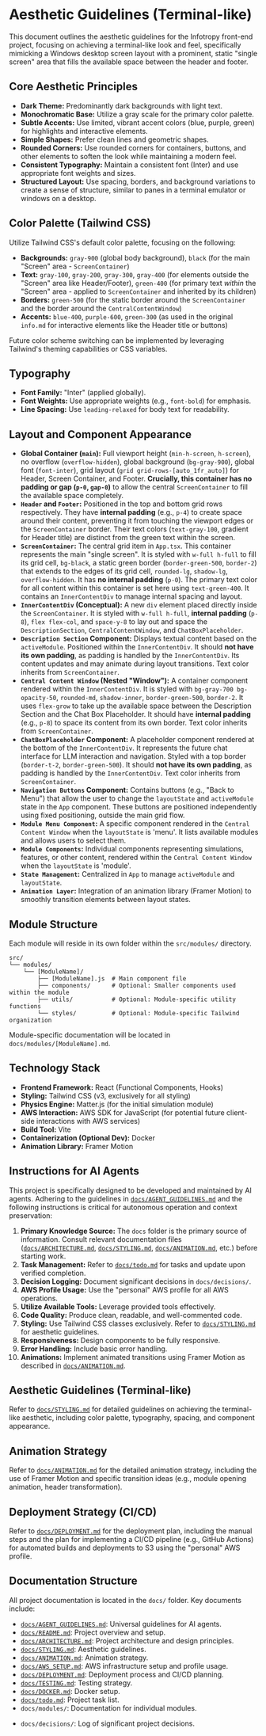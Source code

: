 # Aesthetic Guidelines (Terminal-like)

This document outlines the aesthetic guidelines for the Infotropy front-end project, focusing on achieving a terminal-like look and feel, specifically mimicking a Windows desktop screen layout with a prominent, static "single screen" area that fills the available space between the header and footer.

## Core Aesthetic Principles

- **Dark Theme:** Predominantly dark backgrounds with light text.
- **Monochromatic Base:** Utilize a gray scale for the primary color palette.
- **Subtle Accents:** Use limited, vibrant accent colors (blue, purple, green) for highlights and interactive elements.
- **Simple Shapes:** Prefer clean lines and geometric shapes.
- **Rounded Corners:** Use rounded corners for containers, buttons, and other elements to soften the look while maintaining a modern feel.
- **Consistent Typography:** Maintain a consistent font (Inter) and use appropriate font weights and sizes.
- **Structured Layout:** Use spacing, borders, and background variations to create a sense of structure, similar to panes in a terminal emulator or windows on a desktop.

## Color Palette (Tailwind CSS)

Utilize Tailwind CSS's default color palette, focusing on the following:

- **Backgrounds:** `gray-900` (global body background), `black` (for the main "Screen" area - `ScreenContainer`)
- **Text:** `gray-100`, `gray-200`, `gray-300`, `gray-400` (for elements outside the "Screen" area like Header/Footer), `green-400` (for primary text _within_ the "Screen" area - applied to `ScreenContainer` and inherited by its children)
- **Borders:** `green-500` (for the static border around the `ScreenContainer` and the border around the `CentralContentWindow`)
- **Accents:** `blue-400`, `purple-600`, `green-300` (as used in the original `info.md` for interactive elements like the Header title or buttons)

Future color scheme switching can be implemented by leveraging Tailwind's theming capabilities or CSS variables.

## Typography

- **Font Family:** "Inter" (applied globally).
- **Font Weights:** Use appropriate weights (e.g., `font-bold`) for emphasis.
- **Line Spacing:** Use `leading-relaxed` for body text for readability.

## Layout and Component Appearance

- **Global Container (`main`):** Full viewport height (`min-h-screen`, `h-screen`), no overflow (`overflow-hidden`), global background (`bg-gray-900`), global font (`font-inter`), grid layout (`grid grid-rows-[auto_1fr_auto]`) for Header, Screen Container, and Footer. **Crucially, this container has no padding or gap (`p-0`, `gap-0`)** to allow the central `ScreenContainer` to fill the available space completely.
- **`Header` and `Footer`:** Positioned in the top and bottom grid rows respectively. They have **internal padding** (e.g., `p-4`) to create space around their content, preventing it from touching the viewport edges or the `ScreenContainer` border. Their text colors (`text-gray-100`, gradient for Header title) are distinct from the green text within the screen.
- **`ScreenContainer`:** The central grid item in `App.tsx`. This container represents the main "single screen". It is styled with `w-full h-full` to fill its grid cell, `bg-black`, a static green border (`border-green-500`, `border-2`) that extends to the edges of its grid cell, `rounded-lg`, `shadow-lg`, `overflow-hidden`. It has **no internal padding** (`p-0`). The primary text color for all content within this container is set here using `text-green-400`. It contains an `InnerContentDiv` to manage internal spacing and layout.
- **`InnerContentDiv` (Conceptual):** A new `div` element placed directly inside the `ScreenContainer`. It is styled with `w-full h-full`, **internal padding** (`p-8`), `flex flex-col`, and `space-y-8` to lay out and space the `DescriptionSection`, `CentralContentWindow`, and `ChatBoxPlaceholder`.
- **`Description Section` Component:** Displays textual content based on the `activeModule`. Positioned within the `InnerContentDiv`. It should **not have its own padding**, as padding is handled by the `InnerContentDiv`. Its content updates and may animate during layout transitions. Text color inherits from `ScreenContainer`.
- **`Central Content Window` (Nested "Window"):** A container component rendered within the `InnerContentDiv`. It is styled with `bg-gray-700 bg-opacity-50`, `rounded-md`, `shadow-inner`, `border-green-500`, `border-2`. It uses `flex-grow` to take up the available space between the Description Section and the Chat Box Placeholder. It should have **internal padding** (e.g., `p-8`) to space its content from its own border. Text color inherits from `ScreenContainer`.
- **`ChatBoxPlaceholder` Component:** A placeholder component rendered at the bottom of the `InnerContentDiv`. It represents the future chat interface for LLM interaction and navigation. Styled with a top border (`border-t-2`, `border-green-500`). It should **not have its own padding**, as padding is handled by the `InnerContentDiv`. Text color inherits from `ScreenContainer`.
- **`Navigation Buttons` Component:** Contains buttons (e.g., "Back to Menu") that allow the user to change the `layoutState` and `activeModule` state in the `App` component. These buttons are positioned independently using fixed positioning, outside the main grid flow.
- **`Module Menu Component`:** A specific component rendered in the `Central Content Window` when the `layoutState` is 'menu'. It lists available modules and allows users to select them.
- **`Module Components`:** Individual components representing simulations, features, or other content, rendered within the `Central Content Window` when the `layoutState` is 'module'.
- **`State Management`:** Centralized in `App` to manage `activeModule` and `layoutState`.
- **`Animation Layer`:** Integration of an animation library (Framer Motion) to smoothly transition elements between layout states.

## Module Structure

Each module will reside in its own folder within the `src/modules/` directory.

```
src/
└── modules/
    └── [ModuleName]/
        ├── [ModuleName].js  # Main component file
        ├── components/      # Optional: Smaller components used within the module
        ├── utils/           # Optional: Module-specific utility functions
        └── styles/          # Optional: Module-specific Tailwind organization
```

Module-specific documentation will be located in `docs/modules/[ModuleName].md`.

## Technology Stack

- **Frontend Framework:** React (Functional Components, Hooks)
- **Styling:** Tailwind CSS (v3, exclusively for all styling)
- **Physics Engine:** Matter.js (for the initial simulation module)
- **AWS Interaction:** AWS SDK for JavaScript (for potential future client-side interactions with AWS services)
- **Build Tool:** Vite
- **Containerization (Optional Dev):** Docker
- **Animation Library:** Framer Motion

## Instructions for AI Agents

This project is specifically designed to be developed and maintained by AI agents. Adhering to the guidelines in [`docs/AGENT_GUIDELINES.md`](docs/AGENT_GUIDELINES.md) and the following instructions is critical for autonomous operation and context preservation:

1.  **Primary Knowledge Source:** The `docs` folder is the primary source of information. Consult relevant documentation files ([`docs/ARCHITECTURE.md`](docs/ARCHITECTURE.md), [`docs/STYLING.md`](docs/STYLING.md), [`docs/ANIMATION.md`](docs/ANIMATION.md), etc.) before starting work.
2.  **Task Management:** Refer to [`docs/todo.md`](docs/todo.md) for tasks and update upon verified completion.
3.  **Decision Logging:** Document significant decisions in `docs/decisions/`.
4.  **AWS Profile Usage:** Use the "personal" AWS profile for all AWS operations.
5.  **Utilize Available Tools:** Leverage provided tools effectively.
6.  **Code Quality:** Produce clean, readable, and well-commented code.
7.  **Styling:** Use Tailwind CSS classes exclusively. Refer to [`docs/STYLING.md`](docs/STYLING.md) for aesthetic guidelines.
8.  **Responsiveness:** Design components to be fully responsive.
9.  **Error Handling:** Include basic error handling.
10. **Animations:** Implement animated transitions using Framer Motion as described in [`docs/ANIMATION.md`](docs/ANIMATION.md).

## Aesthetic Guidelines (Terminal-like)

Refer to [`docs/STYLING.md`](docs/STYLING.md) for detailed guidelines on achieving the terminal-like aesthetic, including color palette, typography, spacing, and component appearance.

## Animation Strategy

Refer to [`docs/ANIMATION.md`](docs/ANIMATION.md) for the detailed animation strategy, including the use of Framer Motion and specific transition ideas (e.g., module opening animation, header transformation).

## Deployment Strategy (CI/CD)

Refer to [`docs/DEPLOYMENT.md`](docs/DEPLOYMENT.md) for the deployment plan, including the manual steps and the plan for implementing a CI/CD pipeline (e.g., GitHub Actions) for automated builds and deployments to S3 using the "personal" AWS profile.

## Documentation Structure

All project documentation is located in the `docs/` folder. Key documents include:

- [`docs/AGENT_GUIDELINES.md`](docs/AGENT_GUIDELINES.md): Universal guidelines for AI agents.
- [`docs/README.md`](docs/README.md): Project overview and setup.
- [`docs/ARCHITECTURE.md`](docs/ARCHITECTURE.md): Project architecture and design principles.
- [`docs/STYLING.md`](docs/STYLING.md): Aesthetic guidelines.
- [`docs/ANIMATION.md`](docs/ANIMATION.md): Animation strategy.
- [`docs/AWS_SETUP.md`](docs/AWS_SETUP.md): AWS infrastructure setup and profile usage.
- [`docs/DEPLOYMENT.md`](docs/DEPLOYMENT.md): Deployment process and CI/CD planning.
- [`docs/TESTING.md`](docs/TESTING.md): Testing strategy.
- [`docs/DOCKER.md`](docs/DOCKER.md): Docker setup.
- [`docs/todo.md`](docs/todo.md): Project task list.
- `docs/modules/`: Documentation for individual modules.

* `docs/decisions/`: Log of significant project decisions.
